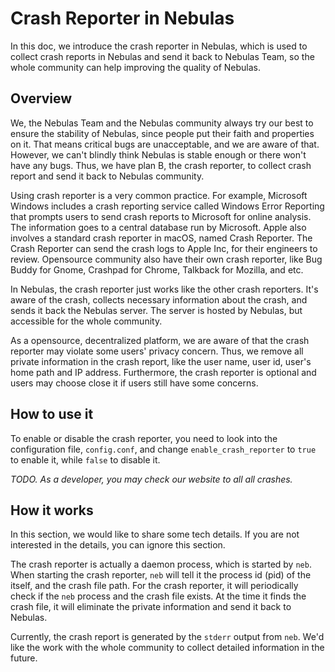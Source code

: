 # Crash Reporter in Nebulas
In this doc, we introduce the crash reporter in Nebulas, which is
used to collect crash reports in Nebulas and send it back to Nebulas Team,
so the whole community can help improving the quality of Nebulas.


## Overview
We, the Nebulas Team and the Nebulas community always try our best to ensure
the stability of Nebulas, since people put their faith and properties on it.
That means critical bugs are unacceptable, and we are aware of that.
However, we can't blindly think Nebulas is stable enough or there won't have
any bugs. Thus, we have plan B, the crash reporter, to collect crash report and
send it back to Nebulas community.

Using crash reporter is a very common practice. For example, Microsoft Windows includes a crash reporting service called Windows Error Reporting that prompts users to send crash reports to Microsoft for online analysis. The information goes to a central database run by Microsoft. Apple also involves a standard crash reporter in macOS, named Crash Reporter. The Crash Reporter can send the crash logs to Apple Inc, for their engineers to review. Opensource community also have their own crash reporter, like Bug Buddy for Gnome, Crashpad for Chrome, Talkback for Mozilla, and etc.

In Nebulas, the crash reporter just works like the other crash reporters. It's aware of the
crash, collects necessary information about the crash, and sends it back the
Nebulas server. The server is hosted by Nebulas, but accessible for the whole
community.

As a opensource, decentralized platform, we are aware of that the crash
reporter may violate some users' privacy concern. Thus, we remove all private
information in the crash report, like the user name, user id, user's home path
and IP address. Furthermore, the crash reporter is optional and users may choose
close it if users still have some concerns.

## How to use it

To enable or disable the crash reporter, you need to look into the
configuration file, `config.conf`, and change `enable_crash_reporter` to `true`
to enable it, while `false` to disable it.

*TODO. As a developer, you may check our website to all all crashes.*

## How it works
In this section, we would like to share some tech details. If you are not
interested in the details, you can ignore this section.

The crash reporter is actually a daemon process, which is started by `neb`.
When starting the crash reporter, `neb` will tell it the process id (pid) of
the itself, and the crash file path. For the crash reporter, it will
periodically check if the `neb` process and the crash file exists. At the time
it finds the crash file, it will eliminate the private information and send it
back to Nebulas.

Currently, the crash report is generated by the `stderr` output from `neb`.
We'd like the work with the whole community to collect detailed information in
the future.
